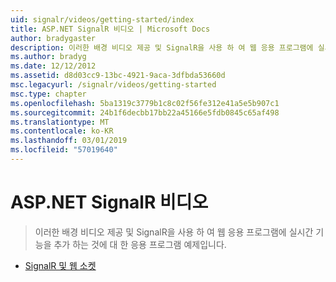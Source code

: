 ```yaml
---
uid: signalr/videos/getting-started/index
title: ASP.NET SignalR 비디오 | Microsoft Docs
author: bradygaster
description: 이러한 배경 비디오 제공 및 SignalR을 사용 하 여 웹 응용 프로그램에 실시간 기능을 추가 하는 것에 대 한 응용 프로그램 예제입니다.
ms.author: bradyg
ms.date: 12/12/2012
ms.assetid: d8d03cc9-13bc-4921-9aca-3dfbda53660d
msc.legacyurl: /signalr/videos/getting-started
msc.type: chapter
ms.openlocfilehash: 5ba1319c3779b1c8c02f56fe312e41a5e5b907c1
ms.sourcegitcommit: 24b1f6decbb17bb22a45166e5fdb0845c65af498
ms.translationtype: MT
ms.contentlocale: ko-KR
ms.lasthandoff: 03/01/2019
ms.locfileid: "57019640"
---
```

<a name="aspnet-signalr-videos"></a>ASP.NET SignalR 비디오
====================
> 이러한 배경 비디오 제공 및 SignalR을 사용 하 여 웹 응용 프로그램에 실시간 기능을 추가 하는 것에 대 한 응용 프로그램 예제입니다.


- [SignalR 및 웹 소켓](signalr-and-web-sockets.md)
